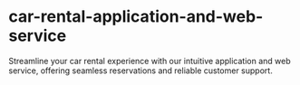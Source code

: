 # car-rental-application-and-web-service
Streamline your car rental experience with our intuitive application and web service, offering seamless reservations and reliable customer support.
